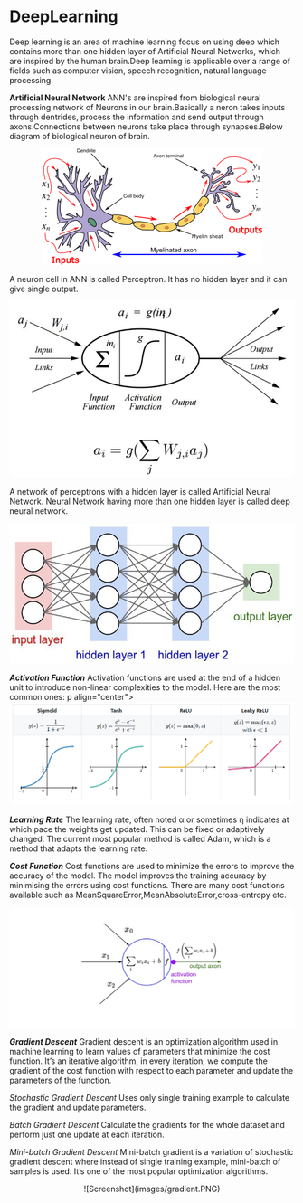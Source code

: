 # DeepLearning
Deep learning is an area of machine learning focus on using deep which contains more than one hidden layer of Artificial Neural Networks, which are inspired by the human brain.Deep learning is applicable over a range of fields such as computer vision, speech recognition, natural language processing.

**Artificial Neural Network**
ANN's are inspired from biological neural processing network of Neurons in our brain.Basically a neron takes inputs through dentrides, process the information and send output through axons.Connections between neurons take place through synapses.Below diagram of biological neuron of brain.                        
         <p align="center">![Screenshot](images/Neuron.png)</p>                            

A neuron cell in ANN is called Perceptron. It has no hidden layer and it can give single output.
                  <p align="center">![Screenshot](images/perceptron.png)</p>  
                  
A network of perceptrons with a hidden layer is called Artificial Neural Network. Neural Network having more than one hidden layer is called deep neural network.
                 <p align="center">![Screenshot](images/An.jpg)</p>

**_Activation Function_**
Activation functions are used at the end of a hidden unit to introduce non-linear complexities to the model. Here are the most common ones:
p align="center">![Screenshot](images/activationFunc.PNG)</p>


**_Learning Rate_**
The learning rate, often noted α or sometimes η indicates at which pace the weights get updated. This can be fixed or adaptively changed. The current most popular method is called Adam, which is a method that adapts the learning rate.

**_Cost Function_**
Cost functions are used to minimize the errors to improve the accuracy of the model. The model improves the training accuracy by minimising the errors using cost functions. There are many cost functions available such as MeanSquareError,MeanAbsoluteError,cross-entropy etc.
         <p align="center">![Screenshot](images/perceptron2.PNG)</p>
 **_Gradient Descent_**
Gradient descent is an optimization algorithm used in machine learning to learn values of parameters that minimize the cost function. It’s an iterative algorithm, in every iteration, we compute the gradient of the cost function with respect to each parameter and update the parameters of the function.


_Stochastic Gradient Descent_
Uses only single training example to calculate the gradient and update parameters.

_Batch Gradient Descent_
Calculate the gradients for the whole dataset and perform just one update at each iteration.

_Mini-batch Gradient Descent_
Mini-batch gradient is a variation of stochastic gradient descent where instead of single training example, mini-batch of samples is used. It’s one of the most popular optimization algorithms.  
<p align="center">![Screenshot](images/gradient.PNG)</p>
 

